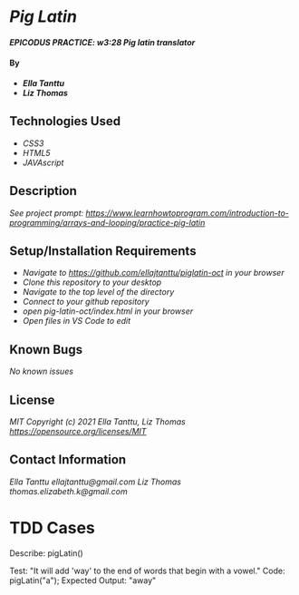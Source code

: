 # _Pig Latin_

#### _EPICODUS PRACTICE: w3:28 Pig latin translator_

#### By
* _**Ella Tanttu**_
* _**Liz Thomas**_

## Technologies Used

* _CSS3_
* _HTML5_
* _JAVAscript_

## Description

_See project prompt: https://www.learnhowtoprogram.com/introduction-to-programming/arrays-and-looping/practice-pig-latin_

## Setup/Installation Requirements

* _Navigate to https://github.com/ellajtanttu/piglatin-oct in your browser_
* _Clone this repository to your desktop_
* _Navigate to the top level of the directory_
* _Connect to your github repository_
* _open pig-latin-oct/index.html in your browser_
* _Open files in VS Code to edit_

## Known Bugs

_No known issues_

## License

_MIT Copyright (c) 2021 Ella Tanttu, Liz Thomas_
_https://opensource.org/licenses/MIT_

## Contact Information

_Ella Tanttu ellajtanttu@gmail.com_
_Liz Thomas thomas.elizabeth.k@gmail.com_




# TDD Cases

Describe: pigLatin()

Test: "It will add 'way' to the end of words that begin with a vowel."
Code: pigLatin("a");
Expected Output: "away"